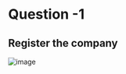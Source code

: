 # Question -1

## Register the company
![image](https://github.com/srivasPankhuri/2000910100115/assets/84925346/576b3ced-db1a-428b-87f9-39444c8c60da)


